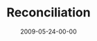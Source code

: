 ---
layout: message
category: message
series: "Roadmap For A Revolution"
title: "Reconciliation"
date: 2009-05-24-00-00
message_id: 564
audio: "http://s3.amazonaws.com/crossroadsaudiomessages/Roadmap2.mp3"
audio-duration: "27:28"
description: "Chuck Mingo discusses why reconciliation is a core part of what God's about and what we can learn about it from the early church."
video: "https://s3.amazonaws.com/crossroadsvideomessages/Roadmap2.mp4"
video-duration: "34:06"
video-image: "http://s3.amazonaws.com/crossroads-media/images/legacy/content/Roadmap2-still.jpg"
program: "http://s3.amazonaws.com/crossroads-media/media/legacy/documents/0523_24Program.pdf"
explicit: "N"
---